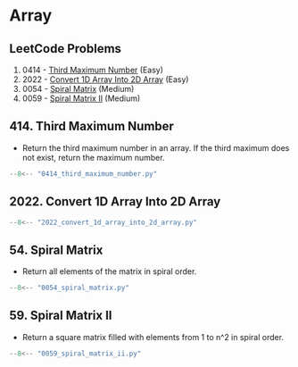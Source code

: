 # Array

## LeetCode Problems

1. 0414 - [Third Maximum Number](https://leetcode.com/problems/third-maximum-number/) (Easy)
2. 2022 - [Convert 1D Array Into 2D Array](https://leetcode.com/problems/convert-1d-array-into-2d-array/) (Easy)
3. 0054 - [Spiral Matrix](https://leetcode.com/problems/spiral-matrix/) (Medium)
4. 0059 - [Spiral Matrix II](https://leetcode.com/problems/spiral-matrix-ii/) (Medium)

## 414. Third Maximum Number

-   Return the third maximum number in an array. If the third maximum does not exist, return the maximum number.

```python
--8<-- "0414_third_maximum_number.py"
```

## 2022. Convert 1D Array Into 2D Array

```python
--8<-- "2022_convert_1d_array_into_2d_array.py"
```

## 54. Spiral Matrix

-   Return all elements of the matrix in spiral order.

```python
--8<-- "0054_spiral_matrix.py"
```

## 59. Spiral Matrix II

-   Return a square matrix filled with elements from 1 to n^2 in spiral order.

```python
--8<-- "0059_spiral_matrix_ii.py"
```
